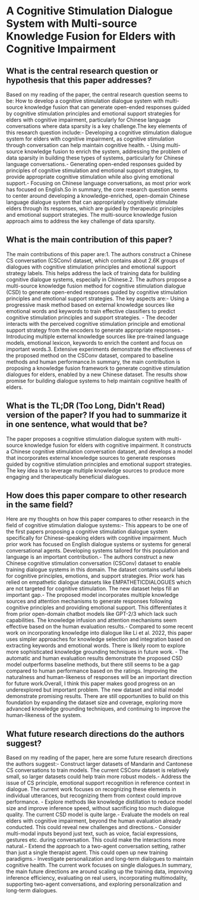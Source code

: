 # A Cognitive Stimulation Dialogue System with Multi-source Knowledge   Fusion for Elders with Cognitive Impairment

## What is the central research question or hypothesis that this paper addresses?

Based on my reading of the paper, the central research question seems to be: How to develop a cognitive stimulation dialogue system with multi-source knowledge fusion that can generate open-ended responses guided by cognitive stimulation principles and emotional support strategies for elders with cognitive impairment, particularly for Chinese language conversations where data sparsity is a key challenge.The key elements of this research question include:- Developing a cognitive stimulation dialogue system for elders with cognitive impairment, as cognitive stimulation through conversation can help maintain cognitive health. - Using multi-source knowledge fusion to enrich the system, addressing the problem of data sparsity in building these types of systems, particularly for Chinese language conversations.- Generating open-ended responses guided by principles of cognitive stimulation and emotional support strategies, to provide appropriate cognitive stimulation while also giving emotional support.- Focusing on Chinese language conversations, as most prior work has focused on English.So in summary, the core research question seems to center around developing a knowledge-enriched, open-domain Chinese language dialogue system that can appropriately cognitively stimulate elders through its responses, which are guided by therapeutic principles and emotional support strategies. The multi-source knowledge fusion approach aims to address the key challenge of data sparsity.


## What is the main contribution of this paper?

The main contributions of this paper are:1. The authors construct a Chinese CS conversation (CSConv) dataset, which contains about 2.6K groups of dialogues with cognitive stimulation principles and emotional support strategy labels. This helps address the lack of training data for building cognitive dialogue systems, especially in Chinese.2. The authors propose a multi-source knowledge fusion method for cognitive stimulation dialogue (CSD) to generate open-ended responses guided by cognitive stimulation principles and emotional support strategies. The key aspects are:- Using a progressive mask method based on external knowledge sources like emotional words and keywords to train effective classifiers to predict cognitive stimulation principles and support strategies. - The decoder interacts with the perceived cognitive stimulation principle and emotional support strategy from the encoders to generate appropriate responses.- Introducing multiple external knowledge sources like pre-trained language models, emotional lexicon, keywords to enrich the content and focus on important words.3. Extensive experiments demonstrate the effectiveness of the proposed method on the CSConv dataset, compared to baseline methods and human performance.In summary, the main contribution is proposing a knowledge fusion framework to generate cognitive stimulation dialogues for elders, enabled by a new Chinese dataset. The results show promise for building dialogue systems to help maintain cognitive health of elders.


## What is the TL;DR (Too Long, Didn't Read) version of the paper? If you had to summarize it in one sentence, what would that be?

The paper proposes a cognitive stimulation dialogue system with multi-source knowledge fusion for elders with cognitive impairment. It constructs a Chinese cognitive stimulation conversation dataset, and develops a model that incorporates external knowledge sources to generate responses guided by cognitive stimulation principles and emotional support strategies. The key idea is to leverage multiple knowledge sources to produce more engaging and therapeutically beneficial dialogues.


## How does this paper compare to other research in the same field?

Here are my thoughts on how this paper compares to other research in the field of cognitive stimulation dialogue systems:- This appears to be one of the first papers proposing a cognitive stimulation dialogue system specifically for Chinese-speaking elders with cognitive impairment. Much prior work has focused on English dialogue systems or systems for general conversational agents. Developing systems tailored for this population and language is an important contribution.- The authors construct a new Chinese cognitive stimulation conversation (CSConv) dataset to enable training dialogue systems in this domain. The dataset contains useful labels for cognitive principles, emotions, and support strategies. Prior work has relied on empathetic dialogue datasets like EMPATHETICDIALOGUES which are not targeted for cognitive stimulation. The new dataset helps fill an important gap.- The proposed model incorporates multiple knowledge sources and attention mechanisms to generate responses following cognitive principles and providing emotional support. This differentiates it from prior open-domain chatbot models like GPT-2/3 which lack such capabilities. The knowledge infusion and attention mechanisms seem effective based on the human evaluation results.- Compared to some recent work on incorporating knowledge into dialogue like Li et al. 2022, this paper uses simpler approaches for knowledge selection and integration based on extracting keywords and emotional words. There is likely room to explore more sophisticated knowledge grounding techniques in future work.  - The automatic and human evaluation results demonstrate the proposed CSD model outperforms baseline methods, but there still seems to be a gap compared to human performance based on the ratings. Improving the naturalness and human-likeness of responses will be an important direction for future work.Overall, I think this paper makes good progress on an underexplored but important problem. The new dataset and initial model demonstrate promising results. There are still opportunities to build on this foundation by expanding the dataset size and coverage, exploring more advanced knowledge grounding techniques, and continuing to improve the human-likeness of the system.


## What future research directions do the authors suggest?

Based on my reading of the paper, here are some future research directions the authors suggest:- Construct larger datasets of Mandarin and Cantonese CS conversations to train models. The current CSConv dataset is relatively small, so larger datasets could help train more robust models.- Address the issue of CS principle, emotional support recognition in reference context in dialogue. The current work focuses on recognizing these elements in individual utterances, but recognizing them from context could improve performance. - Explore methods like knowledge distillation to reduce model size and improve inference speed, without sacrificing too much dialogue quality. The current CSD model is quite large.- Evaluate the models on real elders with cognitive impairment, beyond the human evaluation already conducted. This could reveal new challenges and directions.- Consider multi-modal inputs beyond just text, such as voice, facial expressions, gestures etc. during conversation. This could make the interactions more natural.- Extend the approach to a two-agent conversation setting, rather than just a single therapist agent. This could open up new training paradigms.- Investigate personalization and long-term dialogues to maintain cognitive health. The current work focuses on single dialogues.In summary, the main future directions are around scaling up the training data, improving inference efficiency, evaluating on real users, incorporating multimodality, supporting two-agent conversations, and exploring personalization and long-term dialogues.
